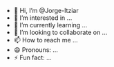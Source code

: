 - 👋 Hi, I’m @Jorge-Itziar
- 👀 I’m interested in ...
- 🌱 I’m currently learning ...
- 💞️ I’m looking to collaborate on ...
- 📫 How to reach me ...
- 😄 Pronouns: ...
- ⚡ Fun fact: ...

<!---
Jorge-Itziar/Jorge-Itziar is a ✨ special ✨ repository because its `README.md` (this file) appears on your GitHub profile.
You can click the Preview link to take a look at your changes.
--->
